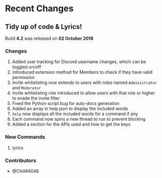# Recent Changes
## Tidy up of code & Lyrics!
Build **4.2** was released on **02 October 2018**
### Changes
1. Added user tracking for Discord username changes, which can be toggled on/off
2. Introduced extension method for Members to check if they have valid permission
3. Invite whitelisting now extends to users with roles named `Administrator` and `Moderator`
4. Invite whitelisting role introduced to allow users with that role or higher to evade the invite filter
5. Fixed the Python script bug for auto-docs generation
6. Added an array in help.json to display the included words
7. `help` now displays all the included words for a command if any
8. Each command now spins a new thread to run to prevent blocking
9. Added a section for the APIs used and how to get the keys

### New Commands
1. lyrics

### Contributors
* @Chill#4048
